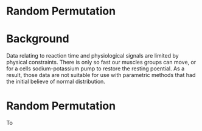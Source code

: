 # Random Permutation 

# Background
Data relating to reaction time and physiological signals are limited by physical constraints.  There is only so fast our muscles groups can move,  or for a cells sodium-potassium pump to restore the resting poential. As a result, those data are not suitable for use with parametric methods that had the initial believe of normal distribution.  

# Random Permutation 
To 
